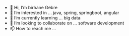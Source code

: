 - 👋 Hi, I’m birhane Gebre
- 👀 I’m interested in ... java, spring, springboot, angular
- 🌱 I’m currently learning ... big data
- 💞️ I’m looking to collaborate on ... software development 
- 📫 How to reach me ... 
